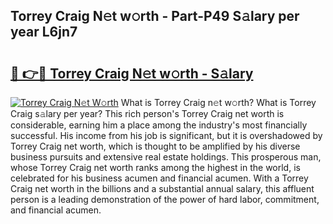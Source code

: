 ## Torrey Craig N𝚎t w𝚘rth - Part-P49 S𝚊lary per year L6jn7

# <h2><a href="http://gc2tr6l.nevu.top/?p=Torrey+Craig">🔗 👉🔴 Torrey Craig N𝚎t w𝚘rth - S𝚊lary</a></h2>

[![Torrey Craig N𝚎t W𝚘rth](https://i.imgur.com/Oavwk0R.jpeg)](http://gc2tr6l.nevu.top/?p=Torrey+Craig)
What is Torrey Craig n𝚎t w𝚘rth? What is Torrey Craig s𝚊lary per year?
This rich person's Torrey Craig net worth is considerable, earning him a place among the industry's most financially successful. His income from his job is significant, but it is overshadowed by Torrey Craig net worth, which is thought to be amplified by his diverse business pursuits and extensive real estate holdings. This prosperous man, whose Torrey Craig net worth ranks among the highest in the world, is celebrated for his business acumen and financial acumen. With a Torrey Craig net worth in the billions and a substantial annual salary, this affluent person is a leading demonstration of the power of hard labor, commitment, and financial acumen.
